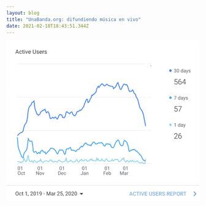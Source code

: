 ```yaml
---
layout: blog
title: "UnaBanda.org: difundiendo música en vivo"
date: 2021-02-18T18:43:51.344Z
---
```

![](/wp-content/uploads/unabanda-users.png "Veniamos bien y aparecio COVID")
